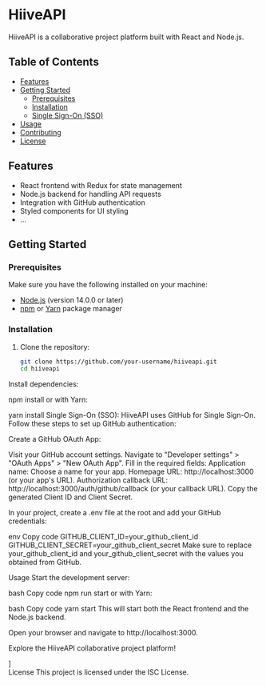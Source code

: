 # HiiveAPI

HiiveAPI is a collaborative project platform built with React and Node.js.

## Table of Contents

- [Features](#features)
- [Getting Started](#getting-started)
  - [Prerequisites](#prerequisites)
  - [Installation](#installation)
  - [Single Sign-On (SSO)](#single-sign-on-sso)
- [Usage](#usage)
- [Contributing](#contributing)
- [License](#license)

## Features

- React frontend with Redux for state management
- Node.js backend for handling API requests
- Integration with GitHub authentication
- Styled components for UI styling
- ...

## Getting Started

### Prerequisites

Make sure you have the following installed on your machine:

- [Node.js](https://nodejs.org/) (version 14.0.0 or later)
- [npm](https://www.npmjs.com/) or [Yarn](https://yarnpkg.com/) package manager

### Installation

1. Clone the repository:

   ```bash
   git clone https://github.com/your-username/hiiveapi.git
   cd hiiveapi

Install dependencies:


npm install
or with Yarn: 



  yarn install
Single Sign-On (SSO):
HiiveAPI uses GitHub for Single Sign-On. Follow these steps to set up GitHub authentication:

Create a GitHub OAuth App:

Visit your GitHub account settings.
Navigate to "Developer settings" > "OAuth Apps" > "New OAuth App".
Fill in the required fields:
Application name: Choose a name for your app.
Homepage URL: http://localhost:3000 (or your app's URL).
Authorization callback URL: http://localhost:3000/auth/github/callback (or your callback URL).
Copy the generated Client ID and Client Secret.

In your project, create a .env file at the root and add your GitHub credentials:

env
Copy code
GITHUB_CLIENT_ID=your_github_client_id
GITHUB_CLIENT_SECRET=your_github_client_secret
Make sure to replace your_github_client_id and your_github_client_secret with the values you obtained from GitHub.

Usage
Start the development server:

bash
Copy code
npm run start
or with Yarn:

bash
Copy code
yarn start
This will start both the React frontend and the Node.js backend.

Open your browser and navigate to http://localhost:3000.

Explore the HiiveAPI collaborative project platform!

]\
License
This project is licensed under the ISC License.
